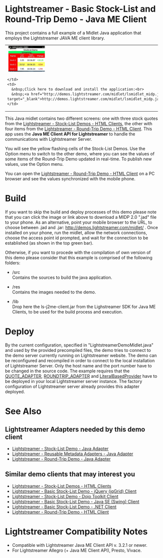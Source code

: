 # Lightstreamer - Basic Stock-List and Round-Trip Demo - Java ME Client #
<!-- START DESCRIPTION lightstreamer-example-stocklist-client-midlet -->

This project contains a full example of a Midlet Java application that employs the Lightstreamer JAVA ME client library.

<table>
  <tr>
    <td style="text-align: left">
      &nbsp;<a href="http://demos.lightstreamer.com/midlet/lsmidlet_midp.jad" target="_blank"><img src="screen_stockrtmidlet.png"></a>&nbsp;
      
    </td>
    <td>
      &nbsp;Click here to download and install the application:<br>
      &nbsp;<a href="http://demos.lightstreamer.com/midlet/lsmidlet_midp.jad" target="_blank">http://demos.lightstreamer.com/midlet/lsmidlet_midp.jad</a>
    </td>
  </tr>
</table>

This Java midlet contains two different screens: one with three stock quotes from the [Lightstreamer - Stock-List Demos - HTML Clients](https://github.com/Weswit/Lightstreamer-example-Stocklist-client-javascript), the other with four items from the [Lightstreamer - Round-Trip Demo - HTML Client](https://github.com/Weswit/Lightstreamer-example-RoundTrip-client-javascript).
This app uses the <b>Java ME Client API for Lightstreamer</b> to handle the communications with Lightstreamer Server.<br>

You will see the yellow flashing cells of the Stock-List Demos. Use the Option menu to switch to the other demo, where you can see the values of some items of the Round-Trip Demo updated in real-time. To publish new values, use the Option menu.

You can open the [Lightstreamer - Round-Trip Demo - HTML Client](https://github.com/Weswit/Lightstreamer-example-RoundTrip-client-javascript) on a PC browser and see the values synchronized with the mobile phone.

<!-- END DESCRIPTION lightstreamer-example-stocklist-client-midlet -->

# Build #

If you want to skip the build and deploy processes of this demo please note that you can click the image or link above to download a MIDP 2.0 ".jad" file to your phone. As an alternative, point your mobile browser to the URL, to choose between .jad and .jar: http://demos.lightstreamer.com/midlet/ .
Once installed on your phone, run the midlet, allow the network connections, choose the access point id prompted, and wait for the connection to be established (as shown in the top green bar).<br>

Otherwise, if you want to procede with the compilation of own version of this demo please consider that this example is comprised of the following folders:
* /src<br>
  Contains the sources to build the java application.

* /res<br>
  Contains the images needed to the demo.
  
* /lib<br>
  Drop here the ls-j2me-client.jar from the Lighstreamer SDK for Java ME Clients, to be used for the build process and execution.

# Deploy #
  
By the current configuration, specified in "LightstreamerDemoMidlet.java" and used by the provided precompiled files, the demo tries to connect to the demo server currently running on Lightstreamer website.
The demo can be reconfigured and recompiled in order to connect to the local installation of Lightstreamer Server. Only the host name and the port number have to be changed in the source code.
The example requires that the [QUOTE_ADAPTER](https://github.com/Weswit/Lightstreamer-example-Stocklist-adapter-java), [ROUNDTRIP_ADAPTER]() and [LiteralBasedProvider](https://github.com/Weswit/Lightstreamer-example-ReusableMetadata-adapter-java) have to be deployed in your local Lightstreamer server instance. 
The factory configuration of Lightstreamer server already provides this adapter deployed.<br>

# See Also #

## Lightstreamer Adapters needed by this demo client ##
<!-- START RELATED_ENTRIES -->

* [Lightstreamer - Stock-List Demo - Java Adapter](https://github.com/Weswit/Lightstreamer-example-Stocklist-adapter-java)
* [Lightstreamer - Reusable Metadata Adapters - Java Adapter](https://github.com/Weswit/Lightstreamer-example-ReusableMetadata-adapter-java)
* [Lightstreamer - Round-Trip Demo - Java Adapter](https://github.com/Weswit/Lightstreamer-example-RoundTrip-adapter-java)

<!-- END RELATED_ENTRIES -->

## Similar demo clients that may interest you ##

* [Lightstreamer - Stock-List Demos - HTML Clients](https://github.com/Weswit/Lightstreamer-example-Stocklist-client-javascript)
* [Lightstreamer - Basic Stock-List Demo - jQuery (jqGrid) Client](https://github.com/Weswit/Lightstreamer-example-StockList-client-jquery)
* [Lightstreamer - Stock-List Demo - Dojo Toolkit Client](https://github.com/Weswit/Lightstreamer-example-StockList-client-dojo)
* [Lightstreamer - Basic Stock-List Demo - Java SE (Swing) Client](https://github.com/Weswit/Lightstreamer-example-StockList-client-java)
* [Lightstreamer - Basic Stock-List Demo - .NET Client](https://github.com/Weswit/Lightstreamer-example-StockList-client-dotnet)
* [Lightstreamer - Round-Trip Demo - HTML Client](https://github.com/Weswit/Lightstreamer-example-RoundTrip-client-javascript)

# Lightstreamer Compatibility Notes #

- Compatible with Lightstreamer Java ME Client API v. 3.2.1 or newer.
- For Lightstreamer Allegro (+ Java ME Client API), Presto, Vivace.
